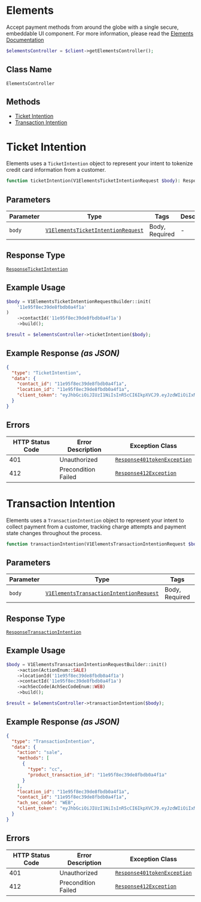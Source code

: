 # Elements

Accept payment methods from around the globe with a single secure, embeddable UI component. For more information, please read the [Elements Documentation](page:elements/overview)

```php
$elementsController = $client->getElementsController();
```

## Class Name

`ElementsController`

## Methods

* [Ticket Intention](../../doc/controllers/elements.md#ticket-intention)
* [Transaction Intention](../../doc/controllers/elements.md#transaction-intention)


# Ticket Intention

Elements uses a `TicketIntention` object to represent your intent to tokenize credit card information from a customer.

```php
function ticketIntention(V1ElementsTicketIntentionRequest $body): ResponseTicketIntention
```

## Parameters

| Parameter | Type | Tags | Description |
|  --- | --- | --- | --- |
| `body` | [`V1ElementsTicketIntentionRequest`](../../doc/models/v1-elements-ticket-intention-request.md) | Body, Required | - |

## Response Type

[`ResponseTicketIntention`](../../doc/models/response-ticket-intention.md)

## Example Usage

```php
$body = V1ElementsTicketIntentionRequestBuilder::init(
    '11e95f8ec39de8fbdb0a4f1a'
)
    ->contactId('11e95f8ec39de8fbdb0a4f1a')
    ->build();

$result = $elementsController->ticketIntention($body);
```

## Example Response *(as JSON)*

```json
{
  "type": "TicketIntention",
  "data": {
    "contact_id": "11e95f8ec39de8fbdb0a4f1a",
    "location_id": "11e95f8ec39de8fbdb0a4f1a",
    "client_token": "eyJhbGciOiJIUzI1NiIsInR5cCI6IkpXVCJ9.eyJzdWIiOiIxMjM0NTY3ODkwIiwibmFtZSI6IkpvaG4gRG9lIiwiaWF0IjoxNTE2MjM5MDIyfQ.SflKxwRJSMeKKF2QT4fwpMeJf36POk6yJV_adQssw5c"
  }
}
```

## Errors

| HTTP Status Code | Error Description | Exception Class |
|  --- | --- | --- |
| 401 | Unauthorized | [`Response401tokenException`](../../doc/models/response-401-token-exception.md) |
| 412 | Precondition Failed | [`Response412Exception`](../../doc/models/response-412-exception.md) |


# Transaction Intention

Elements uses a `TransactionIntention` object to represent your intent to collect payment from a customer, tracking charge attempts and payment state changes throughout the process.

```php
function transactionIntention(V1ElementsTransactionIntentionRequest $body): ResponseTransactionIntention
```

## Parameters

| Parameter | Type | Tags | Description |
|  --- | --- | --- | --- |
| `body` | [`V1ElementsTransactionIntentionRequest`](../../doc/models/v1-elements-transaction-intention-request.md) | Body, Required | - |

## Response Type

[`ResponseTransactionIntention`](../../doc/models/response-transaction-intention.md)

## Example Usage

```php
$body = V1ElementsTransactionIntentionRequestBuilder::init()
    ->action(ActionEnum::SALE)
    ->locationId('11e95f8ec39de8fbdb0a4f1a')
    ->contactId('11e95f8ec39de8fbdb0a4f1a')
    ->achSecCode(AchSecCodeEnum::WEB)
    ->build();

$result = $elementsController->transactionIntention($body);
```

## Example Response *(as JSON)*

```json
{
  "type": "TransactionIntention",
  "data": {
    "action": "sale",
    "methods": [
      {
        "type": "cc",
        "product_transaction_id": "11e95f8ec39de8fbdb0a4f1a"
      }
    ],
    "location_id": "11e95f8ec39de8fbdb0a4f1a",
    "contact_id": "11e95f8ec39de8fbdb0a4f1a",
    "ach_sec_code": "WEB",
    "client_token": "eyJhbGciOiJIUzI1NiIsInR5cCI6IkpXVCJ9.eyJzdWIiOiIxMjM0NTY3ODkwIiwibmFtZSI6IkpvaG4gRG9lIiwiaWF0IjoxNTE2MjM5MDIyfQ.SflKxwRJSMeKKF2QT4fwpMeJf36POk6yJV_adQssw5c"
  }
}
```

## Errors

| HTTP Status Code | Error Description | Exception Class |
|  --- | --- | --- |
| 401 | Unauthorized | [`Response401tokenException`](../../doc/models/response-401-token-exception.md) |
| 412 | Precondition Failed | [`Response412Exception`](../../doc/models/response-412-exception.md) |

